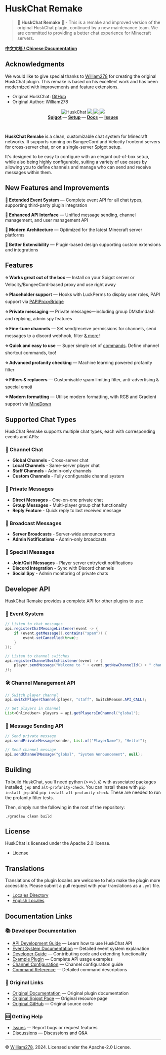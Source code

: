 # HuskChat Remake

> 🎉 **HuskChat Remake** 🎉 - This is a remake and improved version of the original HuskChat plugin, continued by a new maintenance team. We are committed to providing a better chat experience for Minecraft servers.

**[中文文档 / Chinese Documentation](README_zh.md)**

## Acknowledgments

We would like to give special thanks to [William278](https://william278.net/) for creating the original HuskChat plugin. This remake is based on his excellent work and has been modernized with improvements and feature extensions.

- Original HuskChat: [GitHub](https://github.com/WiIIiam278/HuskChat)
- Original Author: William278

<!--suppress ALL -->
<p align="center">
    <img src="images/banner.png" alt="HuskChat" />
    <a href="https://github.com/NewNanCity/HuskChat-Remake/actions/workflows/ci.yml">
        <img src="https://img.shields.io/github/actions/workflow/status/NewNanCity/HuskChat-Remake/ci.yml?branch=master&logo=github"/>
    </a>
    <a href="https://repo.william278.net/#/releases/net/william278/huskchat/">
        <img src="https://repo.william278.net/api/badge/latest/releases/net/william278/huskchat?color=00fb9a&name=Maven&prefix=v" />
    </a>
    <a href="https://discord.gg/tVYhJfyDWG">
        <img src="https://img.shields.io/discord/818135932103557162.svg?label=&logo=discord&logoColor=fff&color=7389D8&labelColor=6A7EC2" />
    </a>
    <br/>
    <b>
        <a href="https://www.spigotmc.org/resources/huskchat.94496/">Spigot</a>
    </b> —
    <b>
        <a href="https://william278.net/docs/huskchat/setup">Setup</a>
    </b> —
    <b>
        <a href="https://william278.net/docs/huskchat/">Docs</a>
    </b> —
    <b>
        <a href="https://github.com/NewNanCity/HuskChat-Remake/issues">Issues</a>
    </b>
</p>
<br/>

**HuskChat Remake** is a clean, customizable chat system for Minecraft networks. It supports running on BungeeCord and Velocity frontend servers for cross-server chat, or on a single-server Spigot setup.

It's designed to be easy to configure with an elegant out-of-box setup, while also being highly configurable, suiting a variety of use cases by allowing you to define channels and manage who can send and receive messages within them.

## New Features and Improvements

**🚀 Extended Event System** &mdash; Complete event API for all chat types, supporting third-party plugin integration

**🚀 Enhanced API Interface** &mdash; Unified message sending, channel management, and user management API

**🚀 Modern Architecture** &mdash; Optimized for the latest Minecraft server platforms

**🚀 Better Extensibility** &mdash; Plugin-based design supporting custom extensions and integrations

## Features
**⭐ Works great out of the box** &mdash; Install on your Spigot server or Velocity/BungeeCord-based proxy and use right away

**⭐ Placeholder support** &mdash; Hooks with LuckPerms to display user roles, PAPI support via [PAPIProxyBridge](https://william278.net/docs/huskchat/formatting)

**⭐ Private messaging** &mdash; Private messages&mdash;including group DMs&mdash and replying, admin spy features

**⭐ Fine-tune channels** &mdash; Set send/receive permissions for channels, send messages to a discord webhook, filter [& more](https://william278.net/docs/huskchat/channels)!

**⭐ Quick and easy to use** &mdash; Super simple set of [commands](https://william278.net/docs/huskchat/commands). Define channel shortcut commands, too!

**⭐ Advanced profanity checking** &mdash; Machine learning powered profanity filter

**⭐ Filters & replacers** &mdash; Customisable spam limiting filter, anti-advertising & special emoji

**⭐ Modern formatting** &mdash;  Utilise modern formatting, with RGB and Gradient support via [MineDown](https://github.com/Phoenix616/MineDown)

## Supported Chat Types

HuskChat Remake supports multiple chat types, each with corresponding events and APIs:

### 📢 Channel Chat
- **Global Channels** - Cross-server chat
- **Local Channels** - Same-server player chat
- **Staff Channels** - Admin-only channels
- **Custom Channels** - Fully configurable channel system

### 💬 Private Messages
- **Direct Messages** - One-on-one private chat
- **Group Messages** - Multi-player group chat functionality
- **Reply Feature** - Quick reply to last received message

### 📣 Broadcast Messages
- **Server Broadcasts** - Server-wide announcements
- **Admin Notifications** - Admin-only broadcasts

### 🔗 Special Messages
- **Join/Quit Messages** - Player server entry/exit notifications
- **Discord Integration** - Sync with Discord channels
- **Social Spy** - Admin monitoring of private chats

## Developer API

HuskChat Remake provides a complete API for other plugins to use:

### 🎯 Event System
```java
// Listen to chat messages
api.registerChatMessageListener(event -> {
    if (event.getMessage().contains("spam")) {
        event.setCancelled(true);
    }
});

// Listen to channel switches
api.registerChannelSwitchListener(event -> {
    player.sendMessage("Welcome to " + event.getNewChannelId() + " channel!");
});
```

### 🛠️ Channel Management API
```java
// Switch player channel
api.switchPlayerChannel(player, "staff", SwitchReason.API_CALL);

// Get players in channel
List<OnlineUser> players = api.getPlayersInChannel("global");
```

### 📨 Message Sending API
```java
// Send private message
api.sendPrivateMessage(sender, List.of("PlayerName"), "Hello!");

// Send channel message
api.sendChannelMessage("global", "System Announcement", null);
```

## Building
To build HuskChat, you'll need python (>=`v3.6`) with associated packages installed; `jep` and `alt-profanity-check`.
You can install these with `pip install jep` and `pip install alt-profanity-check`. These are needed to run the profanity filter tests.

Then, simply run the following in the root of the repository:
```
./gradlew clean build
```

## License
HuskChat is licensed under the Apache 2.0 license.

- [License](https://github.com/NewNanCity/HuskChat-Remake/blob/master/LICENSE)

## Translations
Translations of the plugin locales are welcome to help make the plugin more accessible. Please submit a pull request with your translations as a `.yml` file.

- [Locales Directory](https://github.com/NewNanCity/HuskChat-Remake/tree/master/common/src/main/resources/locales)
- [English Locales](https://github.com/NewNanCity/HuskChat-Remake/tree/master/common/src/main/resources/locales/en-gb.yml)

## Documentation Links

### 📚 Developer Documentation
- [API Development Guide](docs/en/API-Guide.md) &mdash; Learn how to use HuskChat API
- [Event System Documentation](docs/en/Events.md) &mdash; Detailed event system explanation
- [Developer Guide](docs/en/Developer-Guide.md) &mdash; Contributing code and extending functionality
- [Example Plugin](docs/en/Example-Plugin.md) &mdash; Complete API usage examples
- [Channel Configuration](docs/en/Channels.md) &mdash; Channel configuration guide
- [Command Reference](docs/en/Commands.md) &mdash; Detailed command descriptions

### 🔗 Original Links
- [Original Documentation](https://william278.net/docs/huskchat/) &mdash; Original plugin documentation
- [Original Spigot Page](https://www.spigotmc.org/resources/huskchat.94496/) &mdash; Original resource page
- [Original GitHub](https://github.com/WiIIiam278/HuskChat) &mdash; Original source code

### 🆘 Getting Help
- [Issues](https://github.com/Gk0Wk/HuskChat-Remake/issues) &mdash; Report bugs or request features
- [Discussions](https://github.com/Gk0Wk/HuskChat-Remake/discussions) &mdash; Discussions and Q&A

---
&copy; [William278](https://william278.net/), 2024. Licensed under the Apache-2.0 License.
